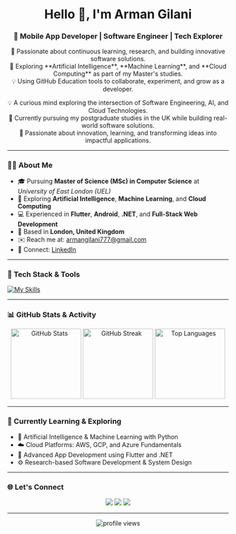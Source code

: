 <!--<h1 align="center">Hello 👋, I'm Arman Gilani</h1>
<h3 align="center">🎓 MSc Computer Science Student @ University of East London (UEL) | AI & Cloud Enthusiast</h3>

<p align="center">
  🚀 Passionate about continuous learning, research, and building innovative software solutions.<br/>
  🌱 Exploring **Artificial Intelligence**, **Machine Learning**, and **Cloud Computing** as part of my Master's studies.<br/>
  💡 Using GitHub Education tools to collaborate, experiment, and grow as a developer.
</p>

---

### 🧑‍🎓 About Me

- 🎓 Postgraduate Student at **University of East London (UEL), United Kingdom**  
  *(Master of Science in Computer Science)*
- 💻 Interests: **AI**, **ML**, **Cloud Systems**, and **Full Stack Development**
- 🧠 Exploring advanced computing concepts, data-driven intelligence, and scalable architectures
- 🌍 Based in **London, UK**
- 📫 Reach me at: [armangilani777@gmail.com](mailto:armangilani777@gmail.com)

---

### 🧰 Tech Stack & Tools

[![My Skills](https://skillicons.dev/icons?i=python,java,html,css,javascript,flutter,dart,net,mysql,firebase,git,github,vscode,linux,aws,gcp)](https://skillicons.dev)

---

### 📊 GitHub Stats

<p align="center">
  <img src="https://github-readme-stats.vercel.app/api?username=ArmanGilani1201&theme=radical&show_icons=true" height="160"/>
  <img src="https://streak-stats.demolab.com?user=ArmanGilani1201&theme=radical" height="160"/>
</p>

---

### 🎓 Education

- **Master of Science (MSc) in Computer Science**, University of East London *(Ongoing)*  
- **Bachelor of Technology (B.Tech) in Computer Science and Engineering**, India *(Completed)*

---

### 🌐 Connect with Me

<p align="center">
  <a href="mailto:armangilani777@gmail.com"><img src="https://img.shields.io/badge/Gmail-D14836?style=for-the-badge&logo=gmail&logoColor=white"></a>
  <a href="https://linkedin.com/in/arman-gilani"><img src="https://img.shields.io/badge/LinkedIn-0077B5?style=for-the-badge&logo=linkedin&logoColor=white"></a>
</p>

---

<p align="center">
  <img src="https://komarev.com/ghpvc/?username=ArmanGilani1201&label=Profile%20views&color=blueviolet&style=flat" alt="visitor badge" />
</p>-->

<h1 align="center">Hello 👋, I'm Arman Gilani</h1>
<h3 align="center">🚀 Mobile App Developer | Software Engineer | Tech Explorer</h3>
<p align="center">
  🚀 Passionate about continuous learning, research, and building innovative software solutions.<br/>
  🌱 Exploring **Artificial Intelligence**, **Machine Learning**, and **Cloud Computing** as part of my Master's studies.<br/>
  💡 Using GitHub Education tools to collaborate, experiment, and grow as a developer.
</p>

<p align="center">
  💡 A curious mind exploring the intersection of Software Engineering, AI, and Cloud Technologies.<br/>
  🌱 Currently pursuing my postgraduate studies in the UK while building real-world software solutions.<br/>
  🚀 Passionate about innovation, learning, and transforming ideas into impactful applications.
</p>

---

### 🧑‍💻 About Me

- 🎓 Pursuing **Master of Science (MSc) in Computer Science** at *University of East London (UEL)*  
- 🧠 Exploring **Artificial Intelligence**, **Machine Learning**, and **Cloud Computing**
- 💻 Experienced in **Flutter**, **Android**, **.NET**, and **Full-Stack Web Development**
- 📍 Based in **London, United Kingdom**
- ✉️ Reach me at: [armangilani777@gmail.com](mailto:armangilani777@gmail.com)
- 🔗 Connect: [LinkedIn](https://linkedin.com/in/arman-gilani)

---

### 🔧 Tech Stack & Tools

[![My Skills](https://skillicons.dev/icons?i=python,java,dart,flutter,androidstudio,dotnet,html,css,javascript,mysql,firebase,git,github,vscode,linux,aws,gcp)](https://skillicons.dev)

---

### 📊 GitHub Stats & Activity

<p align="center">
  <img src="https://github-readme-stats.vercel.app/api?username=ArmanGilani1201&theme=tokyonight&show_icons=true&count_private=true" height="160" alt="GitHub Stats"/>
  <img src="https://streak-stats.demolab.com?user=ArmanGilani1201&theme=tokyonight" height="160" alt="GitHub Streak"/>
  <img src="https://github-readme-stats.vercel.app/api/top-langs/?username=ArmanGilani1201&layout=compact&theme=tokyonight" height="160" alt="Top Languages"/>
</p>

---

### 🧠 Currently Learning & Exploring

- 🤖 Artificial Intelligence & Machine Learning with Python  
- ☁️ Cloud Platforms: AWS, GCP, and Azure Fundamentals  
- 🧩 Advanced App Development using Flutter and .NET  
- ⚙️ Research-based Software Development & System Design

---

### 🌐 Let's Connect

<p align="center">
  <a href="mailto:armangilani777@gmail.com"><img src="https://img.shields.io/badge/Email-D14836?style=for-the-badge&logo=gmail&logoColor=white"></a>
  <a href="https://linkedin.com/in/arman-gilani"><img src="https://img.shields.io/badge/LinkedIn-0077B5?style=for-the-badge&logo=linkedin&logoColor=white"></a>
  <a href="https://github.com/ArmanGilani1201"><img src="https://img.shields.io/badge/GitHub-181717?style=for-the-badge&logo=github&logoColor=white"></a>
</p>

---

<p align="center">
  <img src="https://komarev.com/ghpvc/?username=ArmanGilani1201&label=Profile%20views&color=blueviolet&style=flat" alt="profile views" />
</p>

